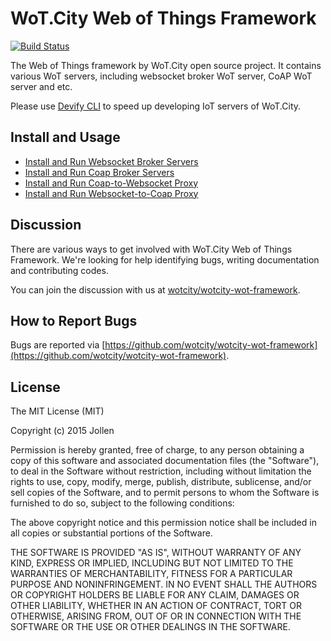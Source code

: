 # WoT.City Web of Things Framework

[![Build Status](https://travis-ci.org/wotcity/wotcity-wot-framework.svg?branch=master)](https://travis-ci.org/wotcity/wotcity-wot-framework)

The Web of Things framework by WoT.City open source project. It contains various WoT servers, including websocket broker WoT server, CoAP WoT server and etc. 

Please use [Devify CLI](https://github.com/DevifyPlatform/devify-cli) to speed up developing IoT servers of WoT.City.

## Install and Usage

* [Install and Run Websocket Broker Servers](WebSocketBroker.md)
* [Install and Run Coap Broker Servers](CoapBroker.md)
* [Install and Run Coap-to-Websocket Proxy](CoapToWebsocketProxy.md)
* [Install and Run Websocket-to-Coap Proxy](WebsocketToCoapProxy.md)

## Discussion

There are various ways to get involved with WoT.City Web of Things Framework. We're looking for help identifying bugs, writing documentation and contributing codes.

You can join the discussion with us at [wotcity/wotcity-wot-framework](https://gitter.im/wotcity/wotcity-wot-framework?utm_source=badge&utm_medium=badge&utm_campaign=pr-badge&utm_content=badge).

## How to Report Bugs

Bugs are reported via [https://github.com/wotcity/wotcity-wot-framework](https://github.com/wotcity/wotcity-wot-framework).

## License

The MIT License (MIT)

Copyright (c) 2015 Jollen

Permission is hereby granted, free of charge, to any person obtaining a copy
of this software and associated documentation files (the "Software"), to deal
in the Software without restriction, including without limitation the rights
to use, copy, modify, merge, publish, distribute, sublicense, and/or sell
copies of the Software, and to permit persons to whom the Software is
furnished to do so, subject to the following conditions:

The above copyright notice and this permission notice shall be included in
all copies or substantial portions of the Software.

THE SOFTWARE IS PROVIDED "AS IS", WITHOUT WARRANTY OF ANY KIND, EXPRESS OR
IMPLIED, INCLUDING BUT NOT LIMITED TO THE WARRANTIES OF MERCHANTABILITY,
FITNESS FOR A PARTICULAR PURPOSE AND NONINFRINGEMENT. IN NO EVENT SHALL THE
AUTHORS OR COPYRIGHT HOLDERS BE LIABLE FOR ANY CLAIM, DAMAGES OR OTHER
LIABILITY, WHETHER IN AN ACTION OF CONTRACT, TORT OR OTHERWISE, ARISING FROM,
OUT OF OR IN CONNECTION WITH THE SOFTWARE OR THE USE OR OTHER DEALINGS IN
THE SOFTWARE.
